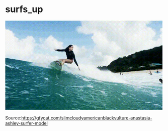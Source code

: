 # surfs_up
![img](SlimCloudyAmericanblackvulture-mobile.gif)

Source:https://gfycat.com/slimcloudyamericanblackvulture-anastasia-ashley-surfer-model

